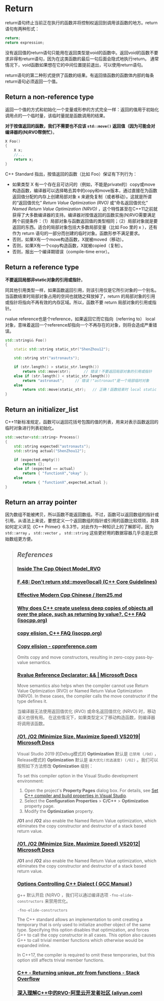 # Return

return语句终止当前正在执行的函数并将控制权返回到调用该函数的地方。return语句有两种形式：

```cpp
return;
return expression;
```

没有返回值的return语句只能用在返回类型是void的函数中。返回void的函数不要求非得有return语句，因为在这类函数的最后一句后面会隐式地执行return。 通常情况下，void函数如果想在它的中间位置提前退出，可以使用return语句。

return语句的第二种形式提供了函数的结果。有返回值函数的函数体内部的每条return语句必须返回一个值。



## Return a non-reference type

返回一个值的方式和初始化一个变量或形参的方式完全一样：返回的值用于初始化调用点的一个临时量，该临时量就是函数调用的结果。

**对于按值返回的函数，我们不需要也不应该 `std::move()` 返回值（因为可能会对编译器的(N)RVO帮倒忙）**。

```cpp
X Foo()
{
	X x;
	//...
	return x;
}
```

C++ Standard 指出，按值返回的函数（比如 Foo）保证有下列行为：

- 如果类型 X 有一个存在且可访问的（例如，不能是private的）copy或move构造函数，编译器可以选择略去其中的copy和move版本，通过直接在为函数返回值分配的内存上创建局部对象 x 来避免复制（或者移动）。这就是所谓的“返回值优化” *Return Value Optimization (RVO)* 或“命名返回值优化” *Named Return Value Optimization (NRVO)* ，这个特性甚至在C++11之前就获得了大多数编译器的支持。编译器对按值返回的函数实施(N)RVO需要满足两个前提条件：（1）局部对象与函数返回值的类型相同；（2）局部对象就是要返回的东西。适合的局部对象包括大多数局部变量（比如 Foo 里的 x ），还有作为 return 语句的一部分而创建的临时对象。函数形参不满足要求。
- 否则，如果X有一个move构造函数，X就被moved（移动）。
- 否则，如果X有一个copy构造函数，X就被copied（复制）。
- 否则，报出一个编译期错误（compile-time error）。



## Return a reference type

**不要返回局部非static对象的引用或指针**。

同其他引用类型一样，如果函数返回引用，则该引用仅是它所引对象的一个别名。当函数结束时局部对象占用的空间也就随之释放掉了，return 的局部对象的引用或指针将指向不再有效的内存区域。所以，函数不要 return 局部对象的引用或指针。

rvalue reference也是个reference，如果返回它而它指向（referring to） local对象，意味着返回一个reference却指向一个不再存在的对象，则将会造成严重错误。

```cpp
std::string&& Foo()
{
	static std::string static_str("ShenZhou12");

	std::string str("astronauts");

	if (str.length() > static_str.length())
		return std::move(str);		// 错误！不要返回局部对象的引用或指针
	else if (str.length() < static_str.length())
		return "astronaut";		// 错误！"astronaut"是一个局部临时对象
	else
		return std::move(static_str);	// 正确！函数结束时 local static 对象并不会消亡
}
```



## Return an initializer_list

C++11新标准规定，函数可以返回花括号包围的值的列表，用来对表示函数返回的临时对象进行列表初始化。

```cpp
std::vector<std::string> Process()
{
	std::string expected("astronauts");
	std::string actual("ShenZhou12");

	if (expected.empty())
		return {};
	else if (expected == actual)
		return { "functionX","okay" };
	else
		return { "functionX",expected,actual };
}
```



## Return an array pointer

因为数组不能被拷贝，所以函数不能返回数组。不过，函数可以返回数组的指针或引用。从语法上来说，要想定义一个返回数组的指针或引用的函数比较烦琐，具体如何定义详见《C++ Primer》6.3.3节，对此作为一种知识上的了解即可，因为 `std::array` ， `std::vector` ， `std::string` 这些更好用的数据容器几乎总是比原始数组更方便。



> ## *References*
>
> ### [Inside The Cpp Object Model_RVO](https://www.cnblogs.com/ltimaginea/p/15302197.html)
>
> ### [F.48: Don’t return std::move(local) (C++ Core Guidelines)](http://isocpp.github.io/CppCoreGuidelines/CppCoreGuidelines#Rf-return-move-local)
>
> ### [Effective Modern Cpp Chinese / Item25.md](https://github.com/kelthuzadx/EffectiveModernCppChinese/blob/master/5.RRefMovSemPerfForw/item25.md)
>
> ### [Why does C++ create useless deep copies of objects all over the place, such as returning by value?, C++ FAQ (isocpp.org)](https://isocpp.org/wiki/faq/myths#temporaries)
>
> ### [copy elision, C++ FAQ (isocpp.org)](https://isocpp.org/wiki/faq/myths#copy-elision)
>
> ### [Copy elision - cppreference.com](https://en.cppreference.com/w/cpp/language/copy_elision)
>
> Omits copy and move constructors, resulting in zero-copy pass-by-value semantics.
>
> ### [Rvalue Reference Declarator: && | Microsoft Docs](https://docs.microsoft.com/en-us/cpp/cpp/rvalue-reference-declarator-amp-amp?view=msvc-160)
>
> Move semantics also helps when the compiler cannot use Return Value Optimization (RVO) or Named Return Value Optimization (NRVO). In these cases, the compiler calls the move constructor if the type defines it.
>
> 当编译器无法使用返回值优化 (RVO) 或命名返回值优化 (NRVO) 时，移动语义也很有用。 在这些情况下，如果类型定义了移动构造函数，则编译器将调用该函数。
>
> ### [/O1, /O2 (Minimize Size, Maximize Speed) VS2019| Microsoft Docs](https://docs.microsoft.com/en-us/cpp/build/reference/o1-o2-minimize-size-maximize-speed?view=msvc-160)
>
> Visual Studio 2019 的Debug模式的 **Optimization** 默认是 `已禁用 (/Od)` ，Release模式的 **Optimization** 默认是 `最大优化(优选速度) (/O2)` 。我们可以按照如下方法修改 **Optimization** 级别：
>
> To set this compiler option in the Visual Studio development environment:
>
> 1. Open the project's **Property Pages** dialog box. For details, see [Set C++ compiler and build properties in Visual Studio](https://docs.microsoft.com/en-us/cpp/build/working-with-project-properties?view=msvc-160).
> 2. Select the **Configuration Properties** > **C/C++** > **Optimization** property page.
> 3. Modify the **Optimization** property.
>
> **/O1** and **/O2** also enable the Named Return Value optimization, which eliminates the copy constructor and destructor of a stack based return value.
>
> ### [/O1, /O2 (Minimize Size, Maximize Speed) VS2012| Microsoft Docs](https://docs.microsoft.com/en-us/previous-versions/visualstudio/visual-studio-2012/8f8h5cxt(v=vs.110))
>
> **/O1** and **/O2** also enable the Named Return Value optimization, which eliminates the copy constructor and destructor of a stack based return value.
>
> ### [Options Controlling C++ Dialect ( GCC Manual )](https://gcc.gnu.org/onlinedocs/gcc-11.2.0/gcc/C_002b_002b-Dialect-Options.html#C_002b_002b-Dialect-Options)
>
> g++ 默认开启 (N)RVO ，我们可以通过编译选项 `-fno-elide-constructors` 来禁用优化。
>
> `-fno-elide-constructors`
>
> The C++ standard allows an implementation to omit creating a temporary that is only used to initialize another object of the same type. Specifying this option disables that optimization, and forces G++ to call the copy constructor in all cases. This option also causes G++ to call trivial member functions which otherwise would be expanded inline.
>
> In C++17, the compiler is required to omit these temporaries, but this option still affects trivial member functions.
>
> ### [C++ - Returning unique_ptr from functions - Stack Overflow](https://stackoverflow.com/questions/4316727/returning-unique-ptr-from-functions)
>
> ### [深入理解C++中的RVO-阿里云开发者社区 (aliyun.com)](https://developer.aliyun.com/article/705065?utm_content=g_1000226126)
>
> 

